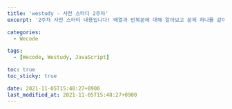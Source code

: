 ```yaml
---
title: 'westudy - 사전 스터디 2주차'
excerpt: '2주차 사전 스터티 내용입니다! 배열과 반복문에 대해 알아보고 문제 하나를 같이 풀어보았습니다.'

categories:
  - Wecode

tags:
  - [Wecode, Westudy, JavaScript]

toc: true
toc_sticky: true

date: 2021-11-05T15:48:27+0900
last_modified_at: 2021-11-05T15:48:27+0900
---
```


<br>
<br>
